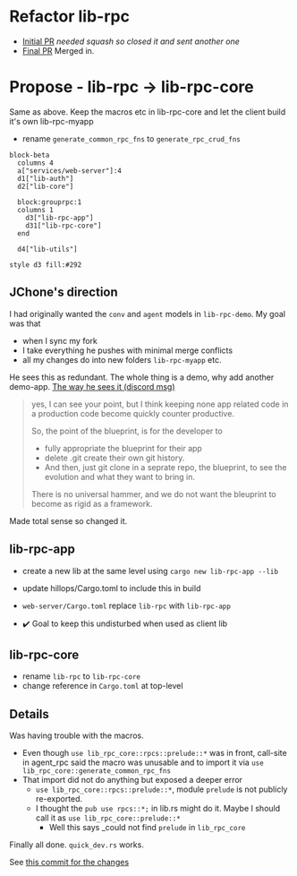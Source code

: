 # Refactor lib-rpc

 - [Initial PR](https://github.com/rust10x/rust-web-app/pull/15) _needed squash so closed it and sent another one_
 - [Final PR](https://github.com/rust10x/rust-web-app/pull/17) Merged in.


# Propose - lib-rpc → lib-rpc-core

Same as above. Keep the macros etc in lib-rpc-core and let the client build it's own lib-rpc-myapp

 - rename `generate_common_rpc_fns` to `generate_rpc_crud_fns`

```mermaid
block-beta
  columns 4
  a["services/web-server"]:4  
  d1["lib-auth"] 
  d2["lib-core"] 
  
  block:grouprpc:1
  columns 1
    d3["lib-rpc-app"] 
    d31["lib-rpc-core"] 
  end

  d4["lib-utils"]  

style d3 fill:#292
```

## JChone's direction

I had originally wanted the `conv` and `agent` models in `lib-rpc-demo`. My goal was that 
 - when I sync my fork
 - I take everything he pushes with minimal merge conflicts
 - all my changes do into new folders `lib-rpc-myapp` etc.

He sees this as redundant. The whole thing is a demo, why add another demo-app. [The way he sees it (discord msg)](https://discord.com/channels/937208839609155645/1188336235215851644/1263174486174334976)

> yes, I can see your point, but I think keeping none app related code in a production code become quickly counter productive. 
> 
> So, the point of the blueprint, is for the developer to 
> - fully appropriate the blueprint for their app
> - delete .git create their own git history. 
> - And then, just git clone in a seprate repo, the blueprint, to see the evolution and what they want to bring in. 
>
> There is no universal hammer, and we do not want the bleuprint to become as rigid as a framework.

Made total sense so changed it.

## lib-rpc-app

  - create a new lib at the same level using `cargo new lib-rpc-app --lib`
  - update hillops/Cargo.toml to include this in build
  - `web-server/Cargo.toml` replace `lib-rpc` with `lib-rpc-app`

  - ✔️ Goal to keep this undisturbed when used as client lib

## lib-rpc-core

 - rename `lib-rpc` to `lib-rpc-core`
 - change reference in `Cargo.toml` at top-level

## Details

Was having trouble with the macros. 

 - Even though `use lib_rpc_core::rpcs::prelude::*` was in front, call-site in agent_rpc said the macro was unusable and to import it via `use lib_rpc_core::generate_common_rpc_fns`
 - That import did not do anything but exposed a deeper error
   - `use lib_rpc_core::rpcs::prelude::*`, module `prelude` is not publicly re-exported.
   - I thought the `pub use rpcs::*;` in lib.rs might do it. Maybe I should call it as `use lib_rpc_core::prelude::*`
     - Well this says _could not find `prelude` in `lib_rpc_core`

Finally all done. `quick_dev.rs` works.

See [this commit for the changes](https://bitbucket.org/vamsijuvvigunta/hillops/commits/7791d1f383e891cff5a3fd659fb16fcf3d81f185)